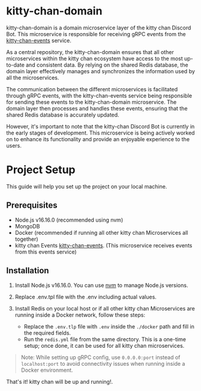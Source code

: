 # kitty-chan-domain

kitty-chan-domain is a domain microservice layer of the kitty chan Discord Bot. This microservice is responsible for receiving gRPC events from the [kitty-chan-events](https://github.com/live-apps-in/kitty-chan-events) service. 

As a central repository, the kitty-chan-domain ensures that all other microservices within the kitty chan ecosystem have access to the most up-to-date and consistent data. By relying on the shared Redis database, the domain layer effectively manages and synchronizes the information used by all the microservices. 

The communication between the different microservices is facilitated through gRPC events, with the kitty-chan-events service being responsible for sending these events to the kitty-chan-domain microservice. The domain layer then processes and handles these events, ensuring that the shared Redis database is accurately updated.

However, it's important to note that the kitty-chan Discord Bot is currently in the early stages of development. This microservice is being actively worked on to enhance its functionality and provide an enjoyable experience to the users.

# Project Setup

This guide will help you set up the project on your local machine.

## Prerequisites

- Node.js v16.16.0 (recommended using nvm)
- MongoDB
- Docker (recommended if running all other kitty chan Microservices all together)
- kitty chan Events [kitty-chan-events](https://github.com/live-apps-in/kitty-chan-events). (This microservice receives events from this events service)

## Installation

1. Install Node.js v16.16.0. You can use [nvm](https://github.com/nvm-sh/nvm) to manage Node.js versions.

2. Replace .env.tpl file with the .env including actual values.

2. Install Redis on your local host or if all other kitty chan Microservices are running inside a Docker network, follow these steps:

   - Replace the `.env.tlp` file with `.env` inside the `./docker` path and fill in the required fields.
   - Run the `redis.yml` file from the same directory. This is a one-time setup; once done, it can be used for all kitty chan microservices.

> Note: While setting up gRPC config, use `0.0.0.0:port` instead of `localhost:port` to avoid connectivity issues when running inside a Docker environment.

That's it! kitty chan will be up and running!.
